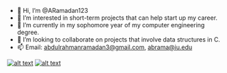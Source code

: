 - 👋 Hi, I’m @ARamadan123
- 👀 I’m interested in short-term projects that can help start up my career.
- 🌱 I’m currently in my sophomore year of my computer engineering degree.
- 💞️ I’m looking to collaborate on projects that involve data structures in C.
- 📫 Email: abdulrahmanramadan3@gmail.com, abrama@iu.edu

[![alt text][1.1]][1]
[![alt text][2.1]][2]

[1.1]: http://i.imgur.com/tXSoThF.png (twitter icon with padding)
[2.1]: http://i.imgur.com/0o48UoR.png (github icon with padding)

[1]: http://www.twitter.com/A_Ramadan2020
[2]: http://www.github.com/ARamadan123

<!---
ARamadan123/ARamadan123 is a ✨ special ✨ repository because its `README.md` (this file) appears on your GitHub profile.
You can click the Preview link to take a look at your changes.
--->
